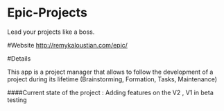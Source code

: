 # Epic-Projects
Lead your projects like a boss.

#Website
http://remykaloustian.com/epic/

#Details

This app is a project manager that allows to follow the development of a project during its lifetime
(Brainstorming, Formation, Tasks, Maintenance)

####Current state of the project : Adding features on the V2 , V1 in beta testing


